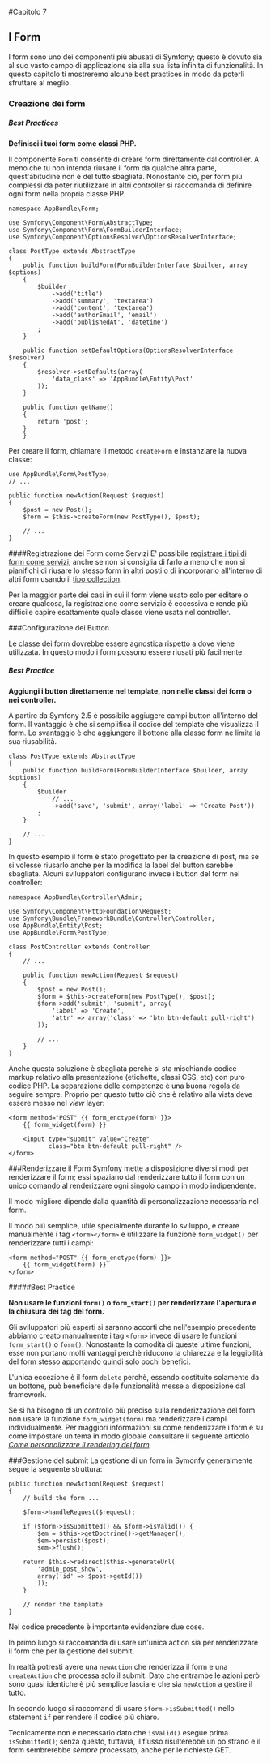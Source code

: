 #Capitolo 7
## I Form

I form sono uno dei componenti più abusati di Symfony; questo è dovuto sia al suo vasto campo
di applicazione sia alla sua lista infinita di funzionalità. In questo capitolo
ti mostreremo alcune best practices in modo da poterli sfruttare al meglio.


### Creazione dei form

##### Best Practices

**Definisci i tuoi form come classi PHP.**

Il componente `Form` ti consente di creare form direttamente dal controller.
A meno che tu non intenda riusare il form da qualche altra parte, quest'abitudine
non è del tutto sbagliata.
Nonostante ciò, per form più complessi da poter riutilizzare in altri controller
si raccomanda di definire ogni form nella propria classe PHP.

```
namespace AppBundle\Form;

use Symfony\Component\Form\AbstractType;
use Symfony\Component\Form\FormBuilderInterface;
use Symfony\Component\OptionsResolver\OptionsResolverInterface;

class PostType extends AbstractType
{
    public function buildForm(FormBuilderInterface $builder, array $options)
    {
        $builder
            ->add('title')
            ->add('summary', 'textarea')
            ->add('content', 'textarea')
            ->add('authorEmail', 'email')
            ->add('publishedAt', 'datetime')
        ;
    }

    public function setDefaultOptions(OptionsResolverInterface $resolver)
    {
        $resolver->setDefaults(array(
            'data_class' => 'AppBundle\Entity\Post'
        ));
    }

    public function getName()
    {
        return 'post';
    }
    }
```

Per creare il form, chiamare il metodo `createForm` e instanziare la nuova classe:

```
use AppBundle\Form\PostType;
// ...

public function newAction(Request $request)
{
    $post = new Post();
    $form = $this->createForm(new PostType(), $post);

    // ...
}
```

####Registrazione dei Form come Servizi
E' possibile [registrare i tipi di form come servizi](http://symfony.com/doc/current/cookbook/form/create_custom_field_type.html#creating-your-field-type-as-a-service), anche se non si consiglia di farlo a meno che non si pianifichi di riusare lo stesso form in altri posti
o di incorporarlo all'interno di altri form usando il
[tipo collection](http://symfony.com/doc/current/reference/forms/types/collection.html).

Per la maggior parte dei casi in cui il form viene usato solo per editare o creare qualcosa, la registrazione come
servizio è eccessiva e rende più difficile capire esattamente quale classe viene usata nel controller.


###Configurazione dei Button

Le classe dei form dovrebbe essere agnostica rispetto a dove viene utilizzata. In questo modo
i form possono essere riusati più facilmente.

##### Best Practice

**Aggiungi i button direttamente nel template, non nelle classi dei form o nei controller.**

A partire da Symfony 2.5 è possibile aggiugere campi button all'interno del form.
Il vantaggio è che si semplifica il codice del template che visualizza il form.
Lo svantaggio è che aggiungere il bottone alla classe form ne limita la sua riusabilità.

```
class PostType extends AbstractType
{
    public function buildForm(FormBuilderInterface $builder, array $options)
    {
        $builder
            // ...
            ->add('save', 'submit', array('label' => 'Create Post'))
        ;
    }

    // ...
}
```

In questo esempio il form è stato progettato per la creazione di post, ma se si volesse riusarlo
anche per la modifica la label del button sarebbe sbagliata.
Alcuni sviluppatori configurano invece i button del form nel controller:

```
namespace AppBundle\Controller\Admin;

use Symfony\Component\HttpFoundation\Request;
use Symfony\Bundle\FrameworkBundle\Controller\Controller;
use AppBundle\Entity\Post;
use AppBundle\Form\PostType;

class PostController extends Controller
{
    // ...

    public function newAction(Request $request)
    {
        $post = new Post();
        $form = $this->createForm(new PostType(), $post);
        $form->add('submit', 'submit', array(
            'label' => 'Create',
            'attr' => array('class' => 'btn btn-default pull-right')
        ));

        // ...
    }
}
```

Anche questa soluzione è sbagliata perchè si sta mischiando codice markup relativo
alla presentazione (etichette, classi CSS, etc) con puro codice PHP.
La separazione delle competenze è una buona regola da seguire sempre.
Proprio per questo tutto ciò che è relativo alla vista deve essere messo nel *view* layer:

```
<form method="POST" {{ form_enctype(form) }}>
    {{ form_widget(form) }}

    <input type="submit" value="Create"
           class="btn btn-default pull-right" />
</form>
```


###Renderizzare il Form
Symfony mette a disposizione diversi modi per renderizzare il form;
essi spaziano dal renderizzare tutto il form con un unico comando al
renderizzare ogni singolo campo in modo indipendente.

Il modo migliore dipende dalla quantità di personalizzazione necessaria nel form.

Il modo più semplice, utile specialmente durante lo sviluppo, è creare manualmente i tag
`<form></form>` e utilizzare la funzione `form_widget()`
per renderizzare tutti i campi:

```
<form method="POST" {{ form_enctype(form) }}>
    {{ form_widget(form) }}
</form>
```

#####Best Practice

**Non usare le funzioni `form()` o `form_start()` per renderizzare l'apertura e
la chiusura dei tag del form.**

Gli sviluppatori più esperti si saranno accorti che nell'esempio precedente
abbiamo creato manualmente i tag `<form>` invece di usare le funzioni `form_start()` o `form()`.
Nonostante la comodità di queste ultime funzioni, esse non portano molti vantaggi
perchè riducono la chiarezza e la leggibilità del form stesso apportando quindi solo pochi benefici.


L'unica eccezione è il form `delete` perchè, essendo costituito solamente da un bottone, può
beneficiare delle funzionalità messe a disposizione dal framework.

Se si ha bisogno di un controllo più preciso sulla renderizzazione del form
non usare la funzione `form_widget(form)` ma renderizzare i campi
individualmente.
Per maggiori informazioni su come renderizzare i form e su come impostare un tema in modo globale
consultare il seguente articolo
[*Come personalizzare il rendering dei form*](http://symfony.com/doc/current/cookbook/form/form_customization.html).

###Gestione del submit
La gestione di un form in Symonfy generalmente segue la seguente struttura:

```
public function newAction(Request $request)
{
    // build the form ...

    $form->handleRequest($request);

    if ($form->isSubmitted() && $form->isValid()) {
        $em = $this->getDoctrine()->getManager();
        $em->persist($post);
        $em->flush();

    return $this->redirect($this->generateUrl(
        'admin_post_show',
        array('id' => $post->getId())
        ));
    }

    // render the template
}
```
Nel codice precedente è importante evidenziare due cose.

In primo luogo si raccomanda di usare un'unica action sia per renderizzare
il form che per la gestione del submit.

In realtà potresti avere una `newAction` che renderizza il form e una `createAction` che
processa solo il submit.
Dato che entrambe le azioni però sono quasi identiche è più semplice lasciare che sia `newAction` a gestire il tutto.

In secondo luogo si raccomand di usare `$form->isSubmitted()`
nello statement `if` per rendere il codice più chiaro.

Tecnicamente non è necessario dato che `isValid()`  esegue prima `isSubmitted()`; senza
questo, tuttavia, il flusso risulterebbe un po strano
 e il form sembrerebbe *sempre* processato, anche per le richieste GET.



